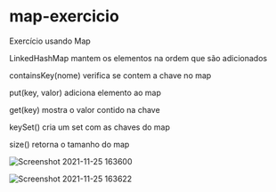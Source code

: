 # map-exercicio
Exercício usando Map

LinkedHashMap mantem os elementos na ordem que são adicionados

containsKey(nome) verifica se contem a chave no map

put(key, valor) adiciona elemento ao map

get(key) mostra o valor contido na chave

keySet() cria um set com as chaves do map

size() retorna o tamanho do map

![Screenshot 2021-11-25 163600](https://user-images.githubusercontent.com/54457455/143493539-d1839483-2a26-4a47-a3df-f79442e39c00.png)

![Screenshot 2021-11-25 163622](https://user-images.githubusercontent.com/54457455/143493541-c277bf05-2bcd-4090-8620-128229128de9.png)
